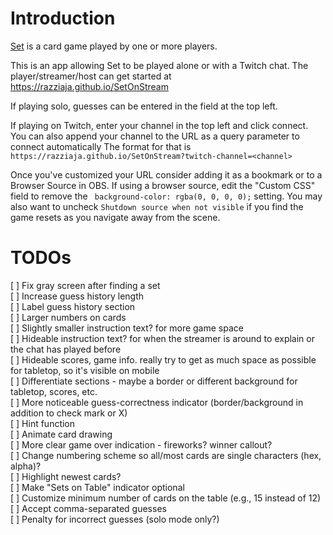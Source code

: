 # Introduction

[Set](https://en.wikipedia.org/wiki/Set_(card_game)) is a card game played by one or more players.

This is an app allowing Set to be played alone or with a Twitch chat. The player/streamer/host can get started at https://razziaja.github.io/SetOnStream 

If playing solo, guesses can be entered in the field at the top left.

If playing on Twitch, enter your channel in the top left and click connect. You can also append your channel to the URL as a query parameter to connect automatically  The format for that is `https://razziaja.github.io/SetOnStream?twitch-channel=<channel>`

Once you've customized your URL consider adding it as a bookmark or to a Browser Source in OBS. If using a browser source, edit the "Custom CSS" field to remove the ` background-color: rgba(0, 0, 0, 0);` setting. You may also want to uncheck `Shutdown source when not visible` if you find the game resets as you navigate away from the scene.

# TODOs
[ ] Fix gray screen after finding a set  
[ ] Increase guess history length  
[ ] Label guess history section  
[ ] Larger numbers on cards  
[ ] Slightly smaller instruction text? for more game space  
[ ] Hideable instruction text? for when the streamer is around to explain or the chat has played before  
[ ] Hideable scores, game info. really try to get as much space as possible for tabletop, so it's visible on mobile  
[ ] Differentiate sections - maybe a border or different background for tabletop, scores, etc.  
[ ] More noticeable guess-correctness indicator (border/background in addition to check mark or X)  
[ ] Hint function  
[ ] Animate card drawing  
[ ] More clear game over indication - fireworks? winner callout?  
[ ] Change numbering scheme so all/most cards are single characters (hex, alpha)?  
[ ] Highlight newest cards?  
[ ] Make "Sets on Table" indicator optional  
[ ] Customize minimum number of cards on the table (e.g., 15 instead of 12)  
[ ] Accept comma-separated guesses  
[ ] Penalty for incorrect guesses (solo mode only?)  